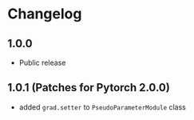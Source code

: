 # Changelog

## 1.0.0
* Public release

## 1.0.1 (Patches for Pytorch 2.0.0)
* added `grad.setter` to `PseudoParameterModule` class
